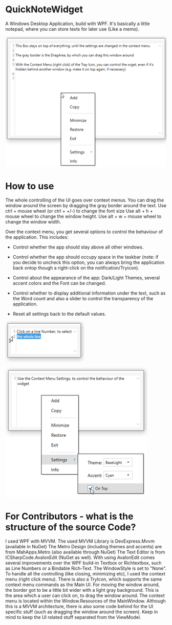 # QuickNoteWidget
A Windows Desktop Application, build with WPF. It's basically a little notepad, where you can store texts for later use (Like a memo). 

![preview](https://github.com/al-develop/QuickNoteWidget/blob/master/QuickNote%201.png)

# How to use
The whole controlling of the UI goes over context menus. 
You can drag the window around the screen by dragging the gray border around the text.
Use ctrl + mouse wheel (or ctrl + +/-) to change the font size
Use alt + h + mouse wheel to change the window height.
Use alt + w + mouse wheel to change the window width.

Over the context menu, you get several options to control the behaviour of the application.
This includes: 
- Control whether the app should stay above all other windows.

- Control whether the app should occupy space in the taskbar (note: if you decide to uncheck this option, you can always bring the application back ontop though a right-click on the notification/Tryicon).

- Control about the appearance of the app: Dark/Light Themes, several accent colors and the Font can be changed.

- Control whether to display additional information under the text, such as the Word count and also a slider to control the transparency of the application.

- Reset all settings back to the default values.


![preview](https://github.com/al-develop/QuickNoteWidget/blob/master/QuickNote%202.png)

![preview](https://github.com/al-develop/QuickNoteWidget/blob/master/QuickNote%203.png)


# For Contributors - what is the structure of the source Code?
I used WPF with MVVM. The used MVVM Library is DevExpress.Mvvm (available in NuGet)
The Metro Design (including themes and accents) are from MahApps.Metro (also available through NuGet)
The Text Editor is from ICSharpCode.AvalonEdit (NuGet as well). With using AvalonEdit comes several improvements over the WPF build-in Textbox or Richtextbox, such as Line Numbers or a Bindable Rich-Text.
The WindowStyle is set to "None". To handle all the controlling (like closing, minimizing etc), I used the context menu (right click menu). 
There is also a TryIcon, which supports the same context menu commands as the Main UI.
For moving the window around, the border got to be a little bit wider with a light gray background. This is the area which a user can click on, to drag the window around.
The context menu is located within the Window.Resources of the MainWindow.
Although this is a MVVM architecture, there is also some code behind for the UI specific stuff (such as dragging the window around the screen).
Keep in mind to keep the UI related stuff separated from the ViewModel.
